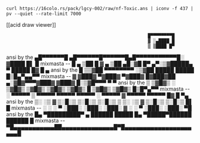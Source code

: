 ```
curl https://16colo.rs/pack/lgcy-002/raw/nf-Toxic.ans | iconv -f 437 | pv --quiet --rate-limit 7000
```

[[acid draw viewer]]






                                                         █▀▀▀▀▀▀▀▀█
                                                         ▓ ░▄████ █
                                                         ▒ ▒████ █▀
ansi by the ▄█▀▀▀▀▀▀█      ▄█▀▀▀▀▀▀█▀▀▀▀▀▀█▄█▀▀▀▀▀▀▀▀▀▀▀█░ ▓████ █▌  █
mixmasta -- █ ▄ ▒██ █      ▓ ▄ ▒██  ▄█░▓█ █▀ ▄▀░▒▓█████▄ ▀ █████ █▓ █ ▄
ansi by the █ ▒▒▓██ ▀▀▀▀▀▀▀▀        ░▒▓██           █████  █████ █▒█▄▀▄▄▀▀
mixmasta -- ▓ ▓███▓  ▀▓███▓ ▀▓███▓ █▓███▓██ ▄░▓█▓▀▀▀▓███▓  ▓███▓ █░▒▓█▀▀▀ ▀  ▀
ansi by the ▒ ▒▓█▓▒ ░ ▒▓█▓▒  ▒▓█▓▒  ▒▓█▓▒   ▒▓█▓▒ █ ▒▓█▓▒  ▒▓█▓▒ █▒█▀▄▀▀
mixmasta -- ░ ▀▀▀▀▀ ▒ ▀▀▀▀▀  ▀▀▀▀▀  ▀▀▀▀▀ ░ ▀▀▀▀▀ ▓ ▀▀▀▀▀  ▀▀▀▀▀ █▓ █ ▀▄
ansi by the   ▒░ ░▒ ▓ ▒░█░▒  ▒░█░▒  ▒░█░▒ ▒ ▒░ ░▒ ▓ ▒░█░▒  ▒░█░▒ █▌  █
mixmasta -- ░ ░   ░ ▀ ░███░  ░███░  ░███░ ▓ ░   ░ ▀ ░███░  ░███░ ▀█
ansi by the █▄ ▀█████████▀ ▄ ██████ █████ █▄ ▀█████▀██████ ██████ █
mixmasta --  ▀█▄▄▄▄▄▄▄▄▄▄▄██▄▄▄▄▄▄▄▄▄▄▄▄▄▄█▀█▄▄▄▄▄▄▄▄▄▄▄▄▄▄▄▄▄▄▄▄▄█




